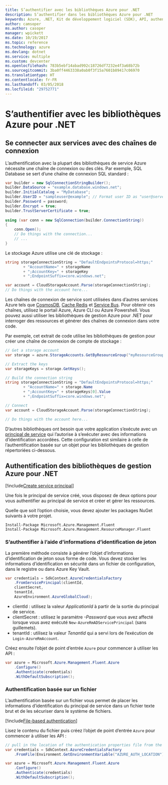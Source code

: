 ```yaml
---
title: S’authentifier avec les bibliothèques Azure pour .NET
description: S’authentifier dans les bibliothèques Azure pour .NET
keywords: Azure, .NET, Kit de développement logiciel (SDK), API, authentification, Active Directory, principal du service
author: camsoper
ms.author: casoper
manager: wpickett
ms.date: 10/19/2017
ms.topic: reference
ms.technology: azure
ms.devlang: dotnet
ms.service: multiple
ms.custom: devcenter
ms.openlocfilehash: 783b5ebf14abad992c18726df7232e4f3a68b72b
ms.sourcegitcommit: 3ba0ff4463338a0ab0f3f15a7601b89417c06970
ms.translationtype: HT
ms.contentlocale: fr-FR
ms.lasthandoff: 03/05/2018
ms.locfileid: "29752771"
---
```

# <a name="authenticate-with-the-azure-libraries-for-net"></a>S’authentifier avec les bibliothèques Azure pour .NET

## <a name="connect-to-services-with-connection-strings"></a>Se connecter aux services avec des chaînes de connexion

L’authentification avec la plupart des bibliothèques de service Azure nécessite une chaîne de connexion ou des clés. Par exemple, SQL Database se sert d’une chaîne de connexion SQL standard :

```csharp
var builder = new SqlConnectionStringBuilder();
builder.DataSource = "example.database.windows.net";
builder.InitialCatalog = "MyDatabase";
builder.UserID = "sampleuser@example"; // Format user ID as "user@server"
builder.Password = password;
builder.Encrypt = true;
builder.TrustServerCertificate = true;
                
using (var conn = new SqlConnection(builder.ConnectionString))
{
    conn.Open();
    // Do things with the connection...
    // ...
}
```

Le stockage Azure utilise une clé de stockage :

```csharp
string storageConnectionString = "DefaultEndpointsProtocol=https;"
        + "AccountName=" + storageName
        + ";AccountKey=" + storageKey
        + ";EndpointSuffix=core.windows.net";

var account = CloudStorageAccount.Parse(storageConnectionString);
// Do things with the account here...
```

Les chaînes de connexion de service sont utilisées dans d’autres services Azure tels que [CosmosDB](/azure/documentdb/documentdb-dotnet-application#a-nametoc395637769astep-5-wiring-up-azure-cosmos-db), [Cache Redis](/azure/redis-cache/cache-dotnet-how-to-use-azure-redis-cache) et [Service Bus](/azure/service-bus-messaging/service-bus-dotnet-get-started-with-queues). Pour obtenir ces chaînes, utilisez le portail Azure, Azure CLI ou Azure Powershell.  Vous pouvez aussi utiliser les bibliothèques de gestion Azure pour .NET pour interroger des ressources et générer des chaînes de connexion dans votre code. 

Par exemple, cet extrait de code utilise les bibliothèques de gestion pour créer une chaîne de connexion de compte de stockage :

```csharp
// Get a storage account
var storage = azure.StorageAccounts.GetByResourceGroup("myResourceGroup", "myStorageAccount");

// Extract the keys
var storageKeys = storage.GetKeys();

// Build the connection string
string storageConnectionString = "DefaultEndpointsProtocol=https;"
        + "AccountName=" + storage.Name
        + ";AccountKey=" + storageKeys[0].Value
        + ";EndpointSuffix=core.windows.net";

// Connect
var account = CloudStorageAccount.Parse(storageConnectionString);

// Do things with the account here...
```

D’autres bibliothèques ont besoin que votre application s’exécute avec un [principal de service](https://docs.microsoft.com/azure/active-directory/develop/active-directory-application-objects) qui l’autorise à s’exécuter avec des informations d’identification accordées. Cette configuration est similaire à celle de l’authentification basée sur un objet pour les bibliothèques de gestion répertoriées ci-dessous.

## <a name="mgmt-auth"></a>Authentification des bibliothèques de gestion Azure pour .NET

[!include[Create service principal](includes/create-sp.md)]

Une fois le principal de service créé, vous disposez de deux options pour vous authentifier au principal de service et créer et gérer les ressources.

Quelle que soit l’option choisie, vous devez ajouter les packages NuGet suivants à votre projet.

```
Install-Package Microsoft.Azure.Management.Fluent
Install-Package Microsoft.Azure.Management.ResourceManager.Fluent
```

### <a name="authenticate-with-token-credentials"></a>S’authentifier à l’aide d’informations d’identification de jeton

La première méthode consiste à générer l’objet d’informations d’identification de jeton sous forme de code.  Vous devez stocker les informations d’identification en sécurité dans un fichier de configuration, dans le registre ou dans Azure Key Vault.

```csharp
var credentials = SdkContext.AzureCredentialsFactory
    .FromServicePrincipal(clientId,
    clientSecret,
    tenantId, 
    AzureEnvironment.AzureGlobalCloud);
```

- clientId : utilisez la valeur *ApplicationId* à partir de la sortie du principal de service.
- clientSecret : utilisez le paramètre *-Password* que vous avez affecté lorsque vous avez exécuté `New-AzureRmADServicePrincipal` (sans guillemets).
- tenantId : utilisez la valeur *TenantId* qui a servi lors de l’exécution de `Login-AzureRmAccount`.

Créez ensuite l’objet de point d’entrée `Azure` pour commencer à utiliser les API :

```csharp
var azure = Microsoft.Azure.Management.Fluent.Azure
    .Configure()
    .Authenticate(credentials)
    .WithDefaultSubscription();
```

### <a name="mgmt-file"></a>Authentification basée sur un fichier

L’authentification basée sur un fichier vous permet de placer les informations d’identification du principal de service dans un fichier texte brut et de les sécuriser dans le système de fichiers.

[!include[File-based authentication](includes/file-based-auth.md)]

Lisez le contenu du fichier puis créez l’objet de point d’entrée `Azure` pour commencer à utiliser les API :

```csharp
// pull in the location of the authentication properties file from the environment 
var credentials = SdkContext.AzureCredentialsFactory
    .FromFile(Environment.GetEnvironmentVariable("AZURE_AUTH_LOCATION"));

var azure = Microsoft.Azure.Management.Fluent.Azure
    .Configure()
    .Authenticate(credentials)
    .WithDefaultSubscription();
```
